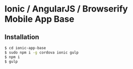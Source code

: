 Ionic / AngularJS / Browserify Mobile App Base
=====================
## Installation

```bash
$ cd ionic-app-base
$ sudo npm i -g cordova ionic gulp
$ npm i
$ gulp
```
